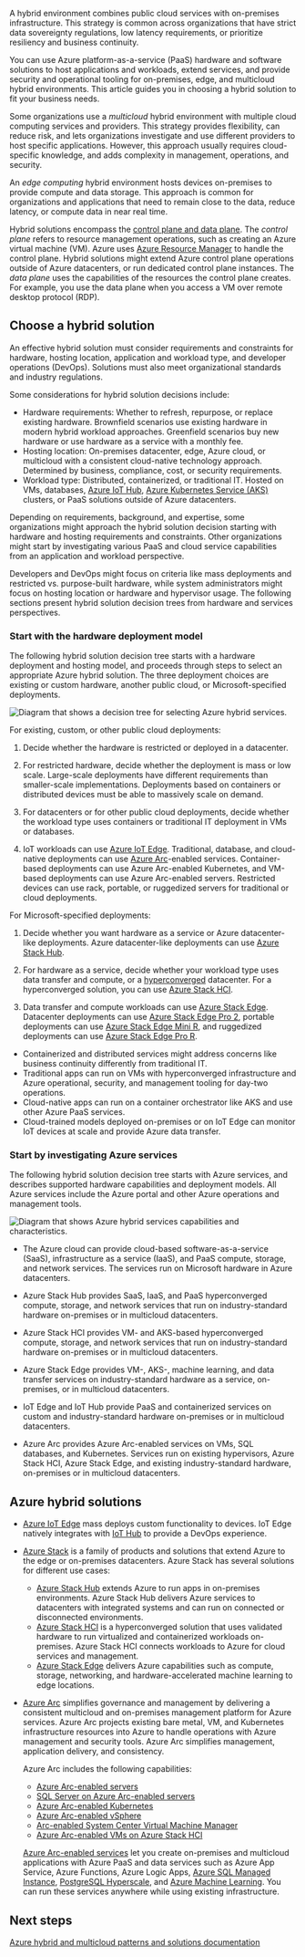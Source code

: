 A hybrid environment combines public cloud services with on-premises infrastructure. This strategy is common across organizations that have strict data sovereignty regulations, low latency requirements, or prioritize resiliency and business continuity.

You can use Azure platform-as-a-service (PaaS) hardware and software solutions to host applications and workloads, extend services, and provide security and operational tooling for on-premises, edge, and multicloud hybrid environments. This article guides you in choosing a hybrid solution to fit your business needs.

Some organizations use a *multicloud* hybrid environment with multiple cloud computing services and providers. This strategy provides flexibility, can reduce risk, and lets organizations investigate and use different providers to host specific applications. However, this approach usually requires cloud-specific knowledge, and adds complexity in management, operations, and security.

An *edge computing* hybrid environment hosts devices on-premises to provide compute and data storage. This approach is common for organizations and applications that need to remain close to the data, reduce latency, or compute data in near real time.

Hybrid solutions encompass the [control plane and data plane](/azure/azure-resource-manager/management/control-plane-and-data-plane). The *control plane* refers to resource management operations, such as creating an Azure virtual machine (VM). Azure uses [Azure Resource Manager](/azure/azure-resource-manager/management/overview) to handle the control plane. Hybrid solutions might extend Azure control plane operations outside of Azure datacenters, or run dedicated control plane instances. The *data plane* uses the capabilities of the resources the control plane creates. For example, you use the data plane when you access a VM over remote desktop protocol (RDP).

## Choose a hybrid solution

An effective hybrid solution must consider requirements and constraints for hardware, hosting location, application and workload type, and developer operations (DevOps). Solutions must also meet organizational standards and industry regulations.

Some considerations for hybrid solution decisions include:

- Hardware requirements: Whether to refresh, repurpose, or replace existing hardware. Brownfield scenarios use existing hardware in modern hybrid workload approaches. Greenfield scenarios buy new hardware or use hardware as a service with a monthly fee.
- Hosting location: On-premises datacenter, edge, Azure cloud, or multicloud with a consistent cloud-native technology approach. Determined by business, compliance, cost, or security requirements.
- Workload type: Distributed, containerized, or traditional IT. Hosted on VMs, databases, [Azure IoT Hub](/azure/iot-hub), [Azure Kubernetes Service (AKS)](https://azure.microsoft.com/services/kubernetes-service) clusters, or PaaS solutions outside of Azure datacenters.

Depending on requirements, background, and expertise, some organizations might approach the hybrid solution decision starting with hardware and hosting requirements and constraints. Other organizations might start by investigating various PaaS and cloud service capabilities from an application and workload perspective.

Developers and DevOps might focus on criteria like mass deployments and restricted vs. purpose-built hardware, while system administrators might focus on hosting location or hardware and hypervisor usage. The following sections present hybrid solution decision trees from hardware and services perspectives.

### Start with the hardware deployment model

The following hybrid solution decision tree starts with a hardware deployment and hosting model, and proceeds through steps to select an appropriate Azure hybrid solution. The three deployment choices are existing or custom hardware, another public cloud, or Microsoft-specified deployments.

![Diagram that shows a decision tree for selecting Azure hybrid services.](./images/hybrid-decision-tree.png)

For existing, custom, or other public cloud deployments:

1. Decide whether the hardware is restricted or deployed in a datacenter.

1. For restricted hardware, decide whether the deployment is mass or low scale. Large-scale deployments have different requirements than smaller-scale implementations. Deployments based on containers or distributed devices must be able to massively scale on demand.

1. For datacenters or for other public cloud deployments, decide whether the workload type uses containers or traditional IT deployment in VMs or databases.

1. IoT workloads can use [Azure IoT Edge](/azure/iot-edge). Traditional, database, and cloud-native deployments can use [Azure Arc](/azure/azure-arc/overview)-enabled services. Container-based deployments can use Azure Arc-enabled Kubernetes, and VM-based deployments can use Azure Arc-enabled servers. Restricted devices can use rack, portable, or ruggedized servers for traditional or cloud deployments.

For Microsoft-specified deployments:

1. Decide whether you want hardware as a service or Azure datacenter-like deployments. Azure datacenter-like deployments can use [Azure Stack Hub](/azure-stack/operator/azure-stack-overview).

1. For hardware as a service, decide whether your workload type uses data transfer and compute, or a [hyperconverged](/windows-server/hyperconverged) datacenter. For a hyperconverged solution, you can use [Azure Stack HCI](/azure-stack/hci).

1. Data transfer and compute workloads can use [Azure Stack Edge](/azure/databox-online). Datacenter deployments can use [Azure Stack Edge Pro 2](/azure/databox-online/azure-stack-edge-pro-2-overview), portable deployments can use [Azure Stack Edge Mini R](/azure/databox-online/azure-stack-edge-mini-r-overview), and ruggedized deployments can use [Azure Stack Edge Pro R](/azure/databox-online/azure-stack-edge-pro-r-overview).

- Containerized and distributed services might address concerns like business continuity differently from traditional IT.
- Traditional apps can run on VMs with hyperconverged infrastructure and Azure operational, security, and management tooling for day-two operations.
- Cloud-native apps can run on a container orchestrator like AKS and use other Azure PaaS services.
- Cloud-trained models deployed on-premises or on IoT Edge can monitor IoT devices at scale and provide Azure data transfer.

### Start by investigating Azure services

The following hybrid solution decision tree starts with Azure services, and describes supported hardware capabilities and deployment models. All Azure services include the Azure portal and other Azure operations and management tools.

![Diagram that shows Azure hybrid services capabilities and characteristics.](./images/hybrid-choices.png)

- The Azure cloud can provide cloud-based software-as-a-service (SaaS), infrastructure as a service (IaaS), and PaaS compute, storage, and network services. The services run on Microsoft hardware in Azure datacenters.

- Azure Stack Hub provides SaaS, IaaS, and PaaS hyperconverged compute, storage, and network services that run on industry-standard hardware on-premises or in multicloud datacenters.

- Azure Stack HCI provides VM- and AKS-based hyperconverged compute, storage, and network services that run on industry-standard hardware on-premises or in multicloud datacenters.

- Azure Stack Edge provides VM-, AKS-, machine learning, and data transfer services on industry-standard hardware as a service, on-premises, or in multicloud datacenters.

- IoT Edge and IoT Hub provide PaaS and containerized services on custom and industry-standard hardware on-premises or in multicloud datacenters.

- Azure Arc provides Azure Arc-enabled services on VMs, SQL databases, and Kubernetes. Services run on existing hypervisors, Azure Stack HCI, Azure Stack Edge, and existing industry-standard hardware, on-premises or in multicloud datacenters.

## Azure hybrid solutions

- [Azure IoT Edge](https://azure.microsoft.com/services/iot-edge) mass deploys custom functionality to devices. IoT Edge natively integrates with [IoT Hub]() to provide a DevOps experience.

- [Azure Stack](/azure-stack/) is a family of products and solutions that extend Azure to the edge or on-premises datacenters. Azure Stack has several solutions for different use cases:

  - [Azure Stack Hub](https://azure.microsoft.com/products/azure-stack/hub) extends Azure to run apps in on-premises environments. Azure Stack Hub delivers Azure services to datacenters with integrated systems and can run on connected or disconnected environments.
  - [Azure Stack HCI](https://azure.microsoft.com/products/azure-stack/hci) is a hyperconverged solution that uses validated hardware to run virtualized and containerized workloads on-premises. Azure Stack HCI connects workloads to Azure for cloud services and management.
  - [Azure Stack Edge](/azure/databox-online/) delivers Azure capabilities such as compute, storage, networking, and hardware-accelerated machine learning to edge locations.

- [Azure Arc]() simplifies governance and management by delivering a consistent multicloud and on-premises management platform for Azure services. Azure Arc projects existing bare metal, VM, and Kubernetes infrastructure resources into Azure to handle operations with Azure management and security tools. Azure Arc simplifies management, application delivery, and consistency.

  Azure Arc includes the following capabilities:
  
  - [Azure Arc-enabled servers](/azure/azure-arc/servers/overview)
  - [SQL Server on Azure Arc-enabled servers](/sql/sql-server/azure-arc/overview?view=sql-server-ver16)
  - [Azure Arc-enabled Kubernetes](/azure/azure-arc/kubernetes/overview)
  - [Azure Arc-enabled vSphere](/azure/azure-arc/vmware-vsphere/overview)
  - [Arc-enabled System Center Virtual Machine Manager](/azure/azure-arc/system-center-virtual-machine-manager/overview)
  - [Azure Arc-enabled VMs on Azure Stack HCI](/azure-stack/hci/manage/azure-arc-enabled-virtual-machines)

  [Azure Arc-enabled services](/azure/app-service/overview-arc-integration) let you create on-premises and multicloud applications with Azure PaaS and data services such as Azure App Service, Azure Functions, Azure Logic Apps, [Azure SQL Managed Instance](/azure/azure-arc/data/managed-instance-overview), [PostgreSQL Hyperscale](/azure/azure-arc/data/what-is-azure-arc-enabled-postgres-hyperscale), and [Azure Machine Learning](/azure/machine-learning/how-to-attach-kubernetes-anywhere). You can run these services anywhere while using existing infrastructure.

## Next steps

[Azure hybrid and multicloud patterns and solutions documentation](/hybrid/app-solutions)
